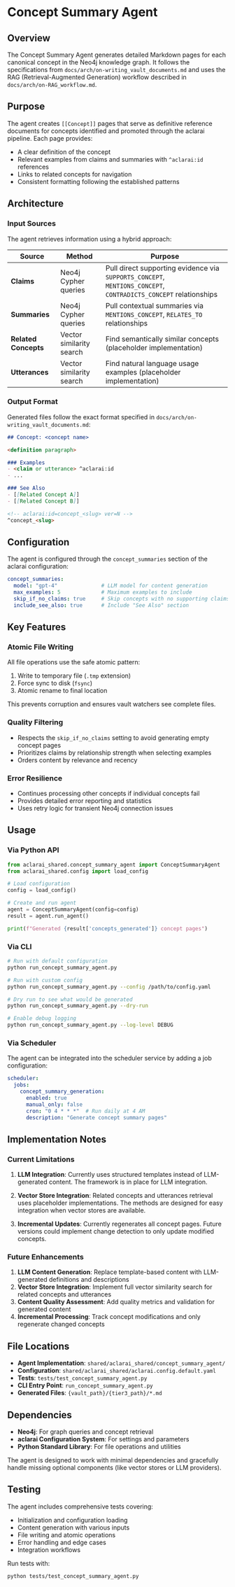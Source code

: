 # Concept Summary Agent

## Overview

The Concept Summary Agent generates detailed Markdown pages for each canonical concept in the Neo4j knowledge graph. It follows the specifications from `docs/arch/on-writing_vault_documents.md` and uses the RAG (Retrieval-Augmented Generation) workflow described in `docs/arch/on-RAG_workflow.md`.

## Purpose

The agent creates `[[Concept]]` pages that serve as definitive reference documents for concepts identified and promoted through the aclarai pipeline. Each page provides:

- A clear definition of the concept
- Relevant examples from claims and summaries with `^aclarai:id` references
- Links to related concepts for navigation
- Consistent formatting following the established patterns

## Architecture

### Input Sources

The agent retrieves information using a hybrid approach:

| Source | Method | Purpose |
|--------|--------|---------|
| **Claims** | Neo4j Cypher queries | Pull direct supporting evidence via `SUPPORTS_CONCEPT`, `MENTIONS_CONCEPT`, `CONTRADICTS_CONCEPT` relationships |
| **Summaries** | Neo4j Cypher queries | Pull contextual summaries via `MENTIONS_CONCEPT`, `RELATES_TO` relationships |
| **Related Concepts** | Vector similarity search | Find semantically similar concepts (placeholder implementation) |
| **Utterances** | Vector similarity search | Find natural language usage examples (placeholder implementation) |

### Output Format

Generated files follow the exact format specified in `docs/arch/on-writing_vault_documents.md`:

```markdown
## Concept: <concept name>

<definition paragraph>

### Examples
- <claim or utterance> ^aclarai:id
- ...

### See Also
- [[Related Concept A]]
- [[Related Concept B]]

<!-- aclarai:id=concept_<slug> ver=N -->
^concept_<slug>
```

## Configuration

The agent is configured through the `concept_summaries` section of the aclarai configuration:

```yaml
concept_summaries:
  model: "gpt-4"              # LLM model for content generation
  max_examples: 5             # Maximum examples to include
  skip_if_no_claims: true     # Skip concepts with no supporting claims
  include_see_also: true      # Include "See Also" section
```

## Key Features

### Atomic File Writing

All file operations use the safe atomic pattern:
1. Write to temporary file (`.tmp` extension)
2. Force sync to disk (`fsync`)
3. Atomic rename to final location

This prevents corruption and ensures vault watchers see complete files.

### Quality Filtering

- Respects the `skip_if_no_claims` setting to avoid generating empty concept pages
- Prioritizes claims by relationship strength when selecting examples
- Orders content by relevance and recency

### Error Resilience

- Continues processing other concepts if individual concepts fail
- Provides detailed error reporting and statistics
- Uses retry logic for transient Neo4j connection issues

## Usage

### Via Python API

```python
from aclarai_shared.concept_summary_agent import ConceptSummaryAgent
from aclarai_shared.config import load_config

# Load configuration
config = load_config()

# Create and run agent
agent = ConceptSummaryAgent(config=config)
result = agent.run_agent()

print(f"Generated {result['concepts_generated']} concept pages")
```

### Via CLI

```bash
# Run with default configuration
python run_concept_summary_agent.py

# Run with custom config
python run_concept_summary_agent.py --config /path/to/config.yaml

# Dry run to see what would be generated
python run_concept_summary_agent.py --dry-run

# Enable debug logging
python run_concept_summary_agent.py --log-level DEBUG
```

### Via Scheduler

The agent can be integrated into the scheduler service by adding a job configuration:

```yaml
scheduler:
  jobs:
    concept_summary_generation:
      enabled: true
      manual_only: false
      cron: "0 4 * * *"  # Run daily at 4 AM
      description: "Generate concept summary pages"
```

## Implementation Notes

### Current Limitations

1. **LLM Integration**: Currently uses structured templates instead of LLM-generated content. The framework is in place for LLM integration.

2. **Vector Store Integration**: Related concepts and utterances retrieval uses placeholder implementations. The methods are designed for easy integration when vector stores are available.

3. **Incremental Updates**: Currently regenerates all concept pages. Future versions could implement change detection to only update modified concepts.

### Future Enhancements

1. **LLM Content Generation**: Replace template-based content with LLM-generated definitions and descriptions
2. **Vector Store Integration**: Implement full vector similarity search for related concepts and utterances
3. **Content Quality Assessment**: Add quality metrics and validation for generated content
4. **Incremental Processing**: Track concept modifications and only regenerate changed concepts

## File Locations

- **Agent Implementation**: `shared/aclarai_shared/concept_summary_agent/`
- **Configuration**: `shared/aclarai_shared/aclarai.config.default.yaml`
- **Tests**: `tests/test_concept_summary_agent.py`
- **CLI Entry Point**: `run_concept_summary_agent.py`
- **Generated Files**: `{vault_path}/{tier3_path}/*.md`

## Dependencies

- **Neo4j**: For graph queries and concept retrieval
- **aclarai Configuration System**: For settings and parameters
- **Python Standard Library**: For file operations and utilities

The agent is designed to work with minimal dependencies and gracefully handle missing optional components (like vector stores or LLM providers).

## Testing

The agent includes comprehensive tests covering:

- Initialization and configuration loading
- Content generation with various inputs
- File writing and atomic operations
- Error handling and edge cases
- Integration workflows

Run tests with:
```bash
python tests/test_concept_summary_agent.py
```